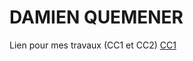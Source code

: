 # DAMIEN QUEMENER
Lien pour mes travaux (CC1 et CC2)
  [CC1](https://damien-q.github.io/Damien.github.io/)
